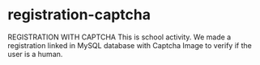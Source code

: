 # registration-captcha
REGISTRATION WITH CAPTCHA
This is school activity. We made a registration linked in MySQL database with Captcha Image to verify if the user is a human.  
